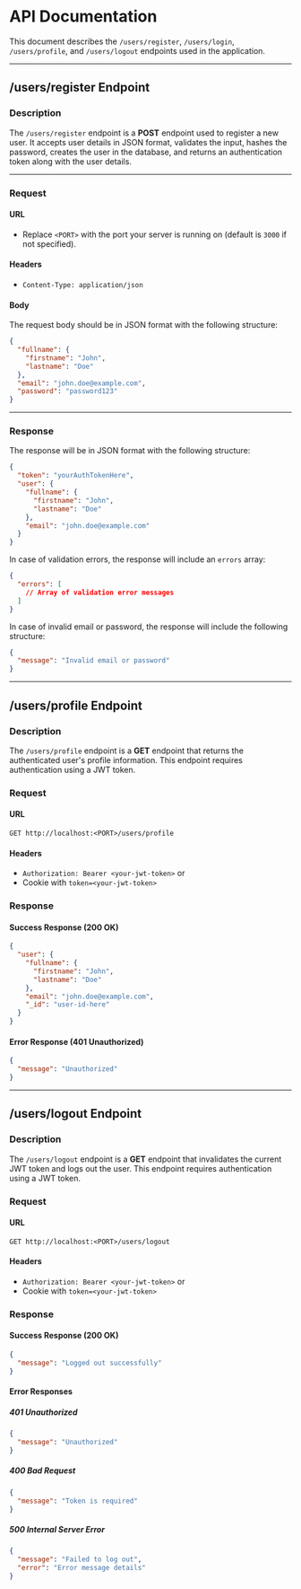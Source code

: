 # API Documentation

This document describes the `/users/register`, `/users/login`, `/users/profile`, and `/users/logout` endpoints used in the application.

---

## /users/register Endpoint

### Description

The `/users/register` endpoint is a **POST** endpoint used to register a new user. It accepts user details in JSON format, validates the input, hashes the password, creates the user in the database, and returns an authentication token along with the user details.

---

### Request

#### URL

- Replace `<PORT>` with the port your server is running on (default is `3000` if not specified).

#### Headers

- `Content-Type: application/json`

#### Body

The request body should be in JSON format with the following structure:

```json
{
  "fullname": {
    "firstname": "John",
    "lastname": "Doe"
  },
  "email": "john.doe@example.com",
  "password": "password123"
}
```

---

### Response

The response will be in JSON format with the following structure:

```json
{
  "token": "yourAuthTokenHere",
  "user": {
    "fullname": {
      "firstname": "John",
      "lastname": "Doe"
    },
    "email": "john.doe@example.com"
  }
}
```

In case of validation errors, the response will include an `errors` array:

```json
{
  "errors": [
    // Array of validation error messages
  ]
}
```

In case of invalid email or password, the response will include the following structure:

```json
{
  "message": "Invalid email or password"
}
```

---

## /users/profile Endpoint

### Description

The `/users/profile` endpoint is a **GET** endpoint that returns the authenticated user's profile information. This endpoint requires authentication using a JWT token.

### Request

#### URL

```
GET http://localhost:<PORT>/users/profile
```

#### Headers

- `Authorization: Bearer <your-jwt-token>`
  or
- Cookie with `token=<your-jwt-token>`

### Response

#### Success Response (200 OK)

```json
{
  "user": {
    "fullname": {
      "firstname": "John",
      "lastname": "Doe"
    },
    "email": "john.doe@example.com",
    "_id": "user-id-here"
  }
}
```

#### Error Response (401 Unauthorized)

```json
{
  "message": "Unauthorized"
}
```

---

## /users/logout Endpoint

### Description

The `/users/logout` endpoint is a **GET** endpoint that invalidates the current JWT token and logs out the user. This endpoint requires authentication using a JWT token.

### Request

#### URL

```
GET http://localhost:<PORT>/users/logout
```

#### Headers

- `Authorization: Bearer <your-jwt-token>`
  or
- Cookie with `token=<your-jwt-token>`

### Response

#### Success Response (200 OK)

```json
{
  "message": "Logged out successfully"
}
```

#### Error Responses

##### 401 Unauthorized

```json
{
  "message": "Unauthorized"
}
```

##### 400 Bad Request

```json
{
  "message": "Token is required"
}
```

##### 500 Internal Server Error

```json
{
  "message": "Failed to log out",
  "error": "Error message details"
}
```
